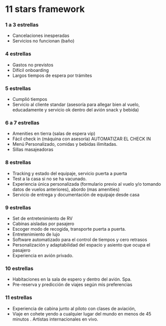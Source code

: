 
# 11 stars framework

### **1 a 3 estrellas**

- Cancelaciones inesperadas
- Servicios no funcionan (baño)

### **4 estrellas**
- Gastos no previstos
- Difícil onboarding
- Largos tiempos de espera por trámites

### **5 estrellas**
- Cumplió tiempos
- Servicio al cliente standar (asesoría para allegar bien al vuelo, educadamente y servicio ok dentro del avión snack y bebida)

### **6 a 7 estrellas**
- Amenities en tierra (salas de espera vip)
- Fácil check in (máquina con asesoría) AUTOMATIZAR EL CHECK IN 
- Menú Personalizado, comidas y bebidas ilimitadas.
- Sillas masajeadoras

### **8 estrellas**
- Tracking y estado del equipaje, servicio puerta a puerta 
- Test a la casa si no se ha vacunado.
- Experiencia única personalizada (formulario previo al vuelo y/o tomando datos de vuelos anteriores), abordo (mas amenities)
- Servicio de entrega y documentación  de equipaje desde casa

### **9 estrellas**
- Set de entretenimiento de RV
- Cabinas aisladas por pasajero
- Escoger modo de recogida, transporte puerta a puerta.
- Entretenimiento de lujo 
- Software automatizado para el control de tiempos y cero retrasos
- Personalización y adaptabilidad del espacio y asiento que ocupa el pasajero
- Experiencia en avión privado.

### **10 estrellas**
- Habitaciones en la sala de espero y  dentro del avión. Spa. 
- Pre-reserva y predicción de viajes según mis preferencias

### **11 estrellas**
- Experiencia de cabina junto al piloto con clases de aviación,
- Viaje en cohete yendo a cualquier lugar del mundo  en menos de 45 minutos . Artistas internacionales en vivo.
